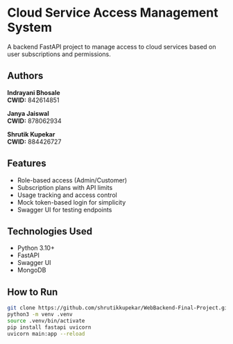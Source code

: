 #  Cloud Service Access Management System

A backend FastAPI project to manage access to cloud services based on user subscriptions and permissions.

## Authors

**Indrayani Bhosale**  
**CWID:** 842614851  

**Janya Jaiswal**  
**CWID:** 878062934  

**Shrutik Kupekar**  
**CWID:** 884426727  

##  Features

- Role-based access (Admin/Customer)
- Subscription plans with API limits
- Usage tracking and access control
- Mock token-based login for simplicity
- Swagger UI for testing endpoints

##  Technologies Used

- Python 3.10+
- FastAPI
- Swagger UI
- MongoDB 

##  How to Run

```bash
git clone https://github.com/shrutikkupekar/WebBackend-Final-Project.git
python3 -m venv .venv
source .venv/bin/activate
pip install fastapi uvicorn
uvicorn main:app --reload






